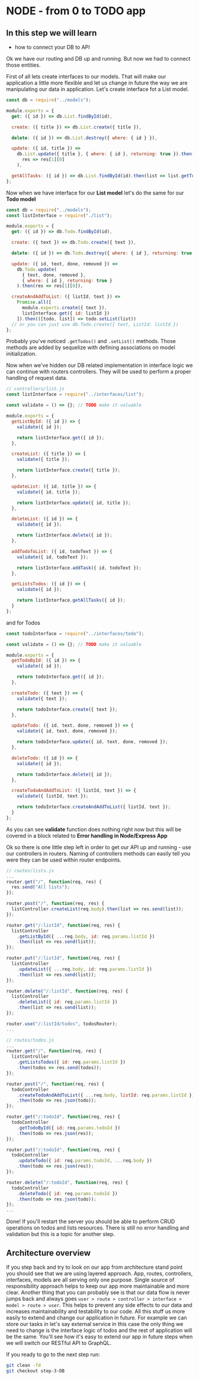 # NODE - from 0 to TODO app

## In this step we will learn

- how to connect your DB to API

Ok we have our routing and DB up and running. But now we had to connect those entities.

First of all lets create interfaces to our models. That will make our application a little more flexible and let us change in future the way we are manipulating our data in application. Let's create interface fot a List model.

```js
const db = require("../models");

module.exports = {
  get: ({ id }) => db.List.findById(id),

  create: ({ title }) => db.List.create({ title }),

  delete: ({ id }) => db.List.destroy({ where: { id } }),

  update: ({ id, title }) =>
    db.List.update({ title }, { where: { id }, returning: true }).then(
      res => res[1][0]
    ),

  getAllTasks: ({ id }) => db.List.findById(id).then(list => list.getTodos())
};
```

Now when we have interface for our **List model** let's do the same for our **Todo model**

```js
const db = require("../models");
const listInterface = require("./list");

module.exports = {
  get: ({ id }) => db.Todo.findById(id),

  create: ({ text }) => db.Todo.create({ text }),

  delete: ({ id }) => db.Todo.destroy({ where: { id }, returning: true }),

  update: ({ id, text, done, removed }) =>
    db.Todo.update(
      { text, done, removed },
      { where: { id }, returning: true }
    ).then(res => res[1][0]),

  createAndAddToList: ({ listId, text }) =>
    Promise.all([
      module.exports.create({ text }),
      listInterface.get({ id: listId })
    ]).then(([todo, list]) => todo.setList(list))
  // or you can just use db.Todo.create({ text, ListId: listId })
};
```

Probably you've noticed `.getTodos()` and `.setList()` methods. Those methods are added by sequelize with defining associations on model initialization.

Now when we've hidden our DB related implementation in interface logic we can continue with routers controllers. They will be used to perform a proper handling of request data.

```js
// controllers/list.js
const listInterface = require("../interfaces/list");

const validate = () => {}; // TODO make it valuable

module.exports = {
  getListById: ({ id }) => {
    validate({ id });

    return listInterface.get({ id });
  },

  createList: ({ title }) => {
    validate({ title });

    return listInterface.create({ title });
  },

  updateList: ({ id, title }) => {
    validate({ id, title });

    return listInterface.update({ id, title });
  },

  deleteList: ({ id }) => {
    validate({ id });

    return listInterface.delete({ id });
  },

  addTodoToList: ({ id, todoText }) => {
    validate({ id, todoText });

    return listInterface.addTask({ id, todoText });
  },

  getListsTodos: ({ id }) => {
    validate({ id });

    return listInterface.getAllTasks({ id });
  }
};

```

and for Todos

```js
const todoInterface = require("../interfaces/todo");

const validate = () => {}; // TODO make it valuable

module.exports = {
  getTodoById: ({ id }) => {
    validate({ id });

    return todoInterface.get({ id });
  },

  createTodo: ({ text }) => {
    validate({ text });

    return todoInterface.create({ text });
  },

  updateTodo: ({ id, text, done, removed }) => {
    validate({ id, text, done, removed });

    return todoInterface.update({ id, text, done, removed });
  },

  deleteTodo: ({ id }) => {
    validate({ id });

    return todoInterface.delete({ id });
  },

  createTodoAndAddToList: ({ listId, text }) => {
    validate({ listId, text });

    return todoInterface.createAndAddToList({ listId, text });
  }
};
```

As you can see **validate** function does nothing right now but this will be covered in a block related to **Error handling in Node/Express App**

Ok so there is one little step left in order to get our API up and running - use our controllers in routers. Naming of controllers methods can easily tell you were they can be used within router endpoints.

```js
// routes/lists.js
...
router.get("/", function(req, res) {
  res.send("All lists");
});

router.post("/", function(req, res) {
  listController.createList(req.body).then(list => res.send(list));
});

router.get("/:listId", function(req, res) {
  listController
    .getListById({ ...req.body, id: req.params.listId })
    .then(list => res.send(list));
});

router.put("/:listId", function(req, res) {
  listController
    .updateList({ ...req.body, id: req.params.listId })
    .then(list => res.send(list));
});

router.delete("/:listId", function(req, res) {
  listController
    .deleteList({ id: req.params.listId })
    .then(list => res.send(list));
});

router.use("/:listId/todos", todosRouter);
...
```

```js
// routes/todos.js
...
router.get("/", function(req, res) {
  listController
    .getListsTodos({ id: req.params.listId })
    .then(todos => res.send(todos));
});

router.post("/", function(req, res) {
  todoController
    .createTodoAndAddToList({ ...req.body, listId: req.params.listId })
    .then(todo => res.json(todo));
});

router.get("/:todoId", function(req, res) {
  todoController
    .getTodoById({ id: req.params.todoId })
    .then(todo => res.json(res));
});

router.put("/:todoId", function(req, res) {
  todoController
    .updateTodo({ id: req.params.todoId, ...req.body })
    .then(todo => res.json(res));
});

router.delete("/:todoId", function(req, res) {
  todoController
    .deleteTodo({ id: req.params.todoId })
    .then(todo => res.json(todo));
});
...
```

Done! If you'll restart the server you should be able to perform CRUD operations on todos and lists resources. There is still no error handling and validation but this is a topic for another step.

## Architecture overview

If you step back and try to look on our app from architecture stand point you should see that we are using layered approach. App, routes, controllers, interfaces, models are all serving only one purpose. Single source of responsibility approach helps to keep our app more maintainable and more clear. Another thing that you can probably see is that our data flow is never jumps back and always goes `user > route > controller > interface > model > route > user`. This helps to prevent any side effects to our data and increases maintainability and testability to our code. All this stuff us more easily to extend and change our application in future. For example we can store our tasks in let's say external service in this case the only thing we need to change is the interface logic of todos and the rest of application will be the same. You'll see how it's easy to extend our app in future steps when we will switch our RESTful API to GraphQL.

If you ready to go to the next step run:

```sh
git clean -fd
git checkout step-3-DB
```